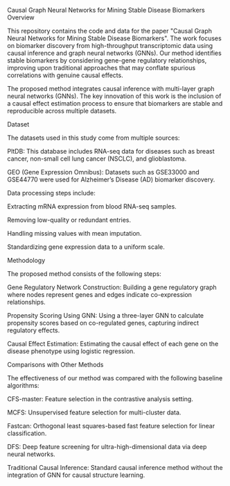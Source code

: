 Causal Graph Neural Networks for Mining Stable Disease Biomarkers
Overview

This repository contains the code and data for the paper "Causal Graph Neural Networks for Mining Stable Disease Biomarkers". The work focuses on biomarker discovery from high-throughput transcriptomic data using causal inference and graph neural networks (GNNs). Our method identifies stable biomarkers by considering gene-gene regulatory relationships, improving upon traditional approaches that may conflate spurious correlations with genuine causal effects.

The proposed method integrates causal inference with multi-layer graph neural networks (GNNs). The key innovation of this work is the inclusion of a causal effect estimation process to ensure that biomarkers are stable and reproducible across multiple datasets.

Dataset

The datasets used in this study come from multiple sources:

PltDB: This database includes RNA-seq data for diseases such as breast cancer, non-small cell lung cancer (NSCLC), and glioblastoma.

GEO (Gene Expression Omnibus): Datasets such as GSE33000 and GSE44770 were used for Alzheimer’s Disease (AD) biomarker discovery.

Data processing steps include:

Extracting mRNA expression from blood RNA-seq samples.

Removing low-quality or redundant entries.

Handling missing values with mean imputation.

Standardizing gene expression data to a uniform scale.

Methodology

The proposed method consists of the following steps:

Gene Regulatory Network Construction: Building a gene regulatory graph where nodes represent genes and edges indicate co-expression relationships.

Propensity Scoring Using GNN: Using a three-layer GNN to calculate propensity scores based on co-regulated genes, capturing indirect regulatory effects.

Causal Effect Estimation: Estimating the causal effect of each gene on the disease phenotype using logistic regression.

Comparisons with Other Methods

The effectiveness of our method was compared with the following baseline algorithms:

CFS-master: Feature selection in the contrastive analysis setting.

MCFS: Unsupervised feature selection for multi-cluster data.

Fastcan: Orthogonal least squares-based fast feature selection for linear classification.

DFS: Deep feature screening for ultra-high-dimensional data via deep neural networks.

Traditional Causal Inference: Standard causal inference method without the integration of GNN for causal structure learning.
